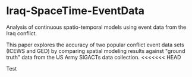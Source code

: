 # Iraq-SpaceTime-EventData
Analysis of continuous spatio-temporal models using event data from the Iraq conflict.

This paper explores the accuracy of two popular conflict event data sets (ICEWS and GED) by comparing spatial modeling results against "ground truth" data from the US Army SIGACTs data collection.
<<<<<<< HEAD

Test

